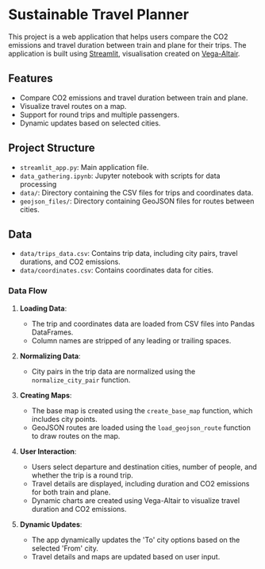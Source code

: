 # Sustainable Travel Planner

This project is a web application that helps users compare the CO2 emissions and travel duration between train and plane for their trips. The application is built using [Streamlit](https://streamlit.io/), visualisation created on [Vega-Altair](https://altair-viz.github.io/).

## Features

- Compare CO2 emissions and travel duration between train and plane.
- Visualize travel routes on a map.
- Support for round trips and multiple passengers.
- Dynamic updates based on selected cities.

## Project Structure

- `streamlit_app.py`: Main application file.
- `data_gathering.ipynb`: Jupyter notebook with scripts for data processing
- `data/`: Directory containing the CSV files for trips and coordinates data.
- `geojson_files/`: Directory containing GeoJSON files for routes between cities.

## Data

- `data/trips_data.csv`: Contains trip data, including city pairs, travel durations, and CO2 emissions.
- `data/coordinates.csv`: Contains coordinates data for cities.

### Data Flow

1. **Loading Data**:
   - The trip and coordinates data are loaded from CSV files into Pandas DataFrames.
   - Column names are stripped of any leading or trailing spaces.

2. **Normalizing Data**:
   - City pairs in the trip data are normalized using the `normalize_city_pair` function.

3. **Creating Maps**:
   - The base map is created using the `create_base_map` function, which includes city points.
   - GeoJSON routes are loaded using the `load_geojson_route` function to draw routes on the map.

4. **User Interaction**:
   - Users select departure and destination cities, number of people, and whether the trip is a round trip.
   - Travel details are displayed, including duration and CO2 emissions for both train and plane.
   - Dynamic charts are created using Vega-Altair to visualize travel duration and CO2 emissions.

5. **Dynamic Updates**:
   - The app dynamically updates the 'To' city options based on the selected 'From' city.
   - Travel details and maps are updated based on user input.
